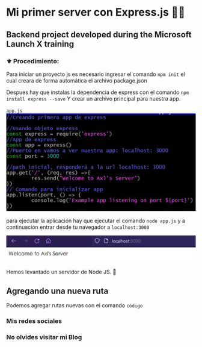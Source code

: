 # Mi primer server con Express.js  👨‍💻

## Backend project developed during the Microsoft Launch X training

### ⚜ Procedimiento:

Para iniciar un proyecto js es necesario ingresar el comando `npm init` el cual creara
de forma automática el archivo package.json

Despues hay que instalas la dependencia de express con el comando `npm install express --save`
Y crear un archivo principal para nuestra app.

`app.js`
![image](./images/appjs.JPG)

para ejecutar la aplicación hay que ejecutar el comando `node app.js` y a continuación
entrar desde tu navegador a `localhost:3000`

![image](./images/localhost3000.JPG)

Hemos levantado un servidor de Node JS. 🤪

## Agregando una nueva ruta

Podemos agregar rutas nuevas con el comando
`código`

### Mis redes sociales

### No olvides visitar mi Blog


